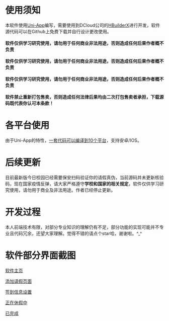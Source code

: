 #  使用须知

本软件使用<a href="https://uniapp.dcloud.io/" target="_blank">Uni-App</a>编写，需要使用到DCloud公司的<a href="https://www.dcloud.io/hbuilderx.html" target="_blank">HBuilderX</a>进行开发，软件源代码可以在Github上免费下载并自行设计更改使用。
<br><br>**软件仅供学习研究使用，请勿用于任何商业非法用途，否则造成任何后果作者概不负责**
<br><br>**软件仅供学习研究使用，请勿用于任何商业非法用途，否则造成任何后果作者概不负责**
<br><br>**软件仅供学习研究使用，请勿用于任何商业非法用途，否则造成任何后果作者概不负责**
<br><br>**软件禁止重新打包售卖，否则造成任何法律后果均由二次打包售卖者承担，下载源码既代表你认可本条款！**


#  各平台使用

由于Uni-App的特性，<a href="https://uniapp.dcloud.io/README?id=%e5%bf%ab%e9%80%9f%e4%bd%93%e9%aa%8c" target="_blank">一套代码可以编译到10个平台</a>，支持安卓/IOS。



#  后续更新

目前最新版今日校园已经需要保安扫码验证你的请假真伪，当前源码并未更新核验码，现在国家疫情反弹，请大家严格遵守**学校和国家的相关规定**，软件仅供学习研究使用，请勿用于商业及非法用途。作者已经停止更新。



#  开发过程

本人前端技术有限，对部分专业知识的理解仍有不足，部分功能的实现可能并不专业且代码冗余，还望大家理解。觉得不错的请点个star哈，谢谢啦。^_^



#  软件部分界面截图

<a href="https://lpddr5.cn/wp-content/uploads/2020/11/jinrixiaoyuan_1.jpg" target="_blank">软件主页</a>

<a href="https://lpddr5.cn/wp-content/uploads/2020/11/jinrixiaoyuan_2.jpg-scaled.jpg" target="_blank">添加请假页面</a>

<a href="https://lpddr5.cn/wp-content/uploads/2020/11/jinrixiaoyuan_3.jpg.jpg" target="_blank">签到信息设置</a>

<a href="https://lpddr5.cn/wp-content/uploads/2020/11/jinrixiaoyuan_4.jpg" target="_blank">正在休假中</a>

<a href="https://lpddr5.cn/wp-content/uploads/2020/11/jinrixiaoyuan_5.jpg" target="_blank">已完成</a>
